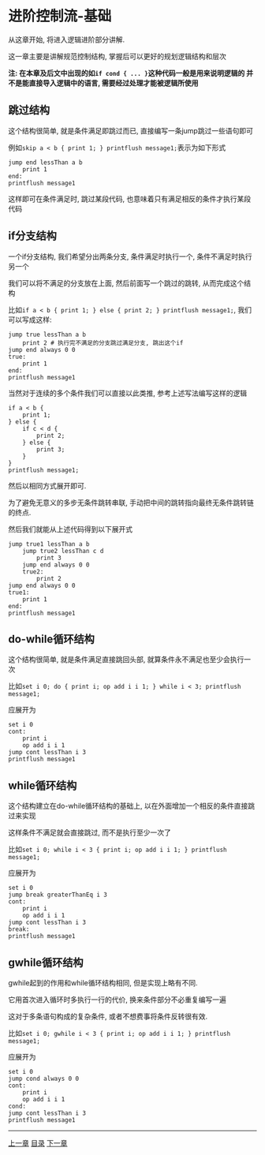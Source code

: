 # 进阶控制流-基础
从这章开始, 将进入逻辑进阶部分讲解.

这一章主要是讲解规范控制结构, 掌握后可以更好的规划逻辑结构和层次

**注: 在本章及后文中出现的如`if cond { ... }`这种代码一般是用来说明逻辑的
并不是能直接导入逻辑中的语言, 需要经过处理才能被逻辑所使用**

跳过结构
-------------------------------------------------------------------------------
这个结构很简单, 就是条件满足即跳过而已, 直接编写一条jump跳过一些语句即可

例如`skip a < b { print 1; } printflush message1;`表示为如下形式

```gas
jump end lessThan a b
    print 1
end:
printflush message1
```

这样即可在条件满足时, 跳过某段代码, 也意味着只有满足相反的条件才执行某段代码


if分支结构
-------------------------------------------------------------------------------
一个if分支结构, 我们希望分出两条分支, 条件满足时执行一个, 条件不满足时执行另一个

我们可以将不满足的分支放在上面, 然后前面写一个跳过的跳转, 从而完成这个结构

比如`if a < b { print 1; } else { print 2; } printflush message1;`,
我们可以写成这样:

```gas
jump true lessThan a b
    print 2 # 执行完不满足的分支跳过满足分支, 跳出这个if
jump end always 0 0
true:
    print 1
end:
printflush message1
```

当然对于连续的多个条件我们可以直接以此类推, 参考上述写法编写这样的逻辑

```gas
if a < b {
    print 1;
} else {
    if c < d {
        print 2;
    } else {
        print 3;
    }
}
printflush message1;
```

然后以相同方式展开即可.

为了避免无意义的多步无条件跳转串联, 手动把中间的跳转指向最终无条件跳转链的终点.

然后我们就能从上述代码得到以下展开式

```gas
jump true1 lessThan a b
    jump true2 lessThan c d
        print 3
    jump end always 0 0
    true2:
        print 2
jump end always 0 0
true1:
    print 1
end:
printflush message1
```


do-while循环结构
-------------------------------------------------------------------------------
这个结构很简单, 就是条件满足直接跳回头部, 就算条件永不满足也至少会执行一次

比如`set i 0; do { print i; op add i i 1; } while i < 3; printflush message1;`

应展开为

```gas
set i 0
cont:
    print i
    op add i i 1
jump cont lessThan i 3
printflush message1
```


while循环结构
-------------------------------------------------------------------------------
这个结构建立在do-while循环结构的基础上, 以在外面增加一个相反的条件直接跳过来实现

这样条件不满足就会直接跳过, 而不是执行至少一次了

比如`set i 0; while i < 3 { print i; op add i i 1; } printflush message1;`

应展开为

```gas
set i 0
jump break greaterThanEq i 3
cont:
    print i
    op add i i 1
jump cont lessThan i 3
break:
printflush message1
```


gwhile循环结构
-------------------------------------------------------------------------------
gwhile起到的作用和while循环结构相同, 但是实现上略有不同.

它用首次进入循环时多执行一行的代价, 换来条件部分不必重复编写一遍

这对于多条语句构成的复杂条件, 或者不想费事将条件反转很有效.

比如`set i 0; gwhile i < 3 { print i; op add i i 1; } printflush message1;`

应展开为

```gas
set i 0
jump cond always 0 0
cont:
    print i
    op add i i 1
cond:
jump cont lessThan i 3
printflush message1
```


---
[上一章](./19-unit-locate.md)
[目录](./README.md)
[下一章](./21-advanced-control-flow-select.md)
